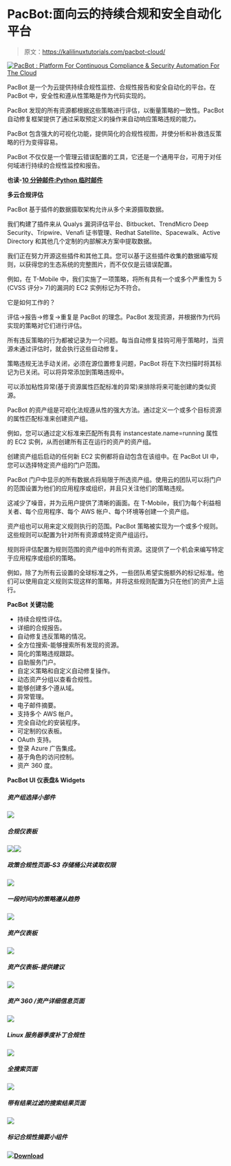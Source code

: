 # PacBot:面向云的持续合规和安全自动化平台

> 原文：<https://kalilinuxtutorials.com/pacbot-cloud/>

[![PacBot : Platform For Continuous Compliance & Security Automation For The Cloud](img//83879fbd3d2598a651ceeacca4fce423.png "PacBot : Platform For Continuous Compliance & Security Automation For The Cloud")](https://1.bp.blogspot.com/-Xrwl2J-rmaI/XNoKgnu1P9I/AAAAAAAAAR0/MAlo_gq8x2gt3MYnya4yDk5gFjFPGbprwCLcBGAs/s1600/PacBot%2BLogo%2B%25281%2529.png)

PacBot 是一个为云提供持续合规性监控、合规性报告和安全自动化的平台。在 PacBot 中，安全性和遵从性策略是作为代码实现的。

PacBot 发现的所有资源都根据这些策略进行评估，以衡量策略的一致性。PacBot 自动修复框架提供了通过采取预定义的操作来自动响应策略违规的能力。

PacBot 包含强大的可视化功能，提供简化的合规性视图，并使分析和补救违反策略的行为变得容易。

PacBot 不仅仅是一个管理云错误配置的工具，它还是一个通用平台，可用于对任何域进行持续的合规性监控和报告。

**也读-[10 分钟邮件:Python 临时邮件](https://kalilinuxtutorials.com/10minutemail/)**

**多云合规评估**

PacBot 基于插件的数据摄取架构允许从多个来源摄取数据。

我们构建了插件来从 Qualys 漏洞评估平台、Bitbucket、TrendMicro Deep Security、Tripwire、Venafi 证书管理、Redhat Satellite、Spacewalk、Active Directory 和其他几个定制的内部解决方案中提取数据。

我们正在努力开源这些插件和其他工具。您可以基于这些插件收集的数据编写规则，以获得您的生态系统的完整图片，而不仅仅是云错误配置。

例如，在 T-Mobile 中，我们实施了一项策略，将所有具有一个或多个严重性为 5 (CVSS 评分> 7)的漏洞的 EC2 实例标记为不符合。

它是如何工作的？

评估->报告->修复->重复是 PacBot 的理念。PacBot 发现资源，并根据作为代码实现的策略对它们进行评估。

所有违反策略的行为都被记录为一个问题。每当自动修复挂钩可用于策略时，当资源未通过评估时，就会执行这些自动修复。

策略违规无法手动关闭，必须在源位置修复问题，PacBot 将在下次扫描时将其标记为已关闭。可以将异常添加到策略违规中。

可以添加粘性异常(基于资源属性匹配标准的异常)来排除将来可能创建的类似资源。

PacBot 的资产组是可视化法规遵从性的强大方法。通过定义一个或多个目标资源的属性匹配标准来创建资产组。

例如，您可以通过定义标准来匹配所有具有 instancestate.name=running 属性的 EC2 实例，从而创建所有正在运行的资产的资产组。

创建资产组后启动的任何新 EC2 实例都将自动包含在该组中。在 PacBot UI 中，您可以选择特定资产组的门户范围。

PacBot 门户中显示的所有数据点将局限于所选资产组。使用云的团队可以将门户的范围设置为他们的应用程序或组织，并且只关注他们的策略违规。

这减少了噪音，并为云用户提供了清晰的画面。在 T-Mobile，我们为每个利益相关者、每个应用程序、每个 AWS 帐户、每个环境等创建一个资产组。

资产组也可以用来定义规则执行的范围。PacBot 策略被实现为一个或多个规则。这些规则可以配置为针对所有资源或特定资产组运行。

规则将评估配置为规则范围的资产组中的所有资源。这提供了一个机会来编写特定于应用程序或组织的策略。

例如，除了为所有云设置的全球标准之外，一些团队希望实施额外的标记标准。他们可以使用自定义规则实现这样的策略，并将这些规则配置为只在他们的资产上运行。

**PacBot 关键功能**

*   持续合规性评估。
*   详细的合规报告。
*   自动修复违反策略的情况。
*   全方位搜索-能够搜索所有发现的资源。
*   简化的策略违规跟踪。
*   自助服务门户。
*   自定义策略和自定义自动修复操作。
*   动态资产分组以查看合规性。
*   能够创建多个遵从域。
*   异常管理。
*   电子邮件摘要。
*   支持多个 AWS 帐户。
*   完全自动化的安装程序。
*   可定制的仪表板。
*   OAuth 支持。
*   登录 Azure 广告集成。
*   基于角色的访问控制。
*   资产 360 度。

**PacBot UI 仪表盘& Widgets**

##### 资产组选择小部件

![](img//d310100568d7fab758e0e2e58b1add65.png)

##### 合规仪表板

![](img//88bfce6e631cc9c3b26390fb0a540918.png)![](img//3c782389edd1b1fbe8e3a4b623dac4b3.png)

##### 政策合规性页面–S3 存储桶公共读取权限

![](img//0f7344767a007a8f5eb17b8cf6e9ead8.png)

##### 一段时间内的策略遵从趋势

![](img//b1daf6c1e169f24e533ad77f2647ede4.png)

##### 资产仪表板

![](img//52e30385d30105ce7958c0c9828c650c.png)

##### 资产仪表板–提供建议

![](img//45e87baceb40628a169b872bdb2e4c1b.png)

##### 资产 360 /资产详细信息页面

![](img//97d94dff673ba12820b615cb03c1cec8.png)

##### Linux 服务器季度补丁合规性

![](img//16177235966dd3be3b74ad773798f251.png)

##### 全搜索页面

![](img//90a1ac5343d0ba87235dda2c0131b292.png)

##### 带有结果过滤的搜索结果页面

![](img//afb225cd30d9b9fb6b016ca887bc9f3a.png)

##### 标记合规性摘要小组件

![](img//ce7282e7acfe33ce4e203d8286b5a6c1.png)[**Download**](https://github.com/tmobile/pacbot)